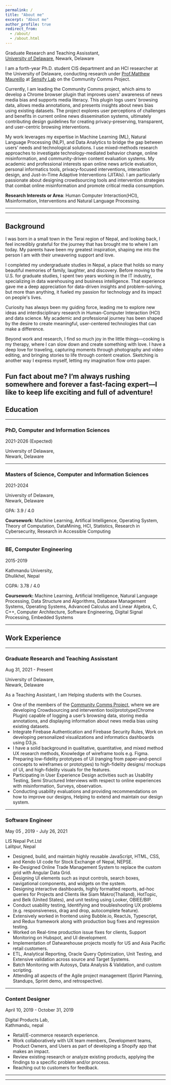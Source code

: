 ```yaml
---
permalink: /
title: "About me"
excerpt: "About me"
author_profile: true
redirect_from: 
  - /about/
  - /about.html
---
```


<!--
# Prerana Khatiwada
 -->


Graduate Research and Teaching Assisstant, <br>
[University of Delaware](https://www.udel.edu), Newark, Delaware


I am a forth-year Ph.D. student CIS department and an HCI researcher at the University of Delaware, conducting research under [Prof.Matthew Maureillo](https://www.eecis.udel.edu/~mlm/) at [Sensify Lab](https://sensifylab.cis.udel.edu/) on the Community Comms Project.

Currently, I am leading the Community Comms project, which aims to develop a Chrome browser plugin that improves users' awareness of news media bias and supports media literacy. This plugin logs users’ browsing data, allows media annotations, and presents insights about news bias using existing datasets. The project explores user perceptions of challenges and benefits in current online news dissemination systems, ultimately contributing design guidelines for creating privacy-preserving, transparent, and user-centric browsing interventions.

My work leverages my expertise in Machine Learning (ML), Natural Language Processing (NLP), and Data Analytics to bridge the gap between users’ needs and technological solutions. I use mixed-methods research approaches to investigate technology-mediated behavior change, online misinformation, and community-driven content evaluation systems. My academic and professional interests span online news article evaluation, personal informatics tools, privacy-focused interventions, interaction design, and Just-in-Time Adaptive Interventions (JITAIs). I am particularly passionate about designing crowdsourcing tools and intervention strategies that combat online misinformation and promote critical media consumption.

**Research Interests or Area**: Human Computer Interaction(HCI), Misinformation, Interventions and Natural Language Processing.

---

<!-- Get a PDF copy of my CV [here](/files/Prerana_Khatiwada_resume.pdf) -->

---

## Background
I was born in a small town in the Terai region of Nepal, and looking back, I feel incredibly grateful for the journey that has brought me to where I am today. My parents have been my greatest inspiration, shaping me into the person I am with their unwavering support and love.

I completed my undergraduate studies in Nepal, a place that holds so many beautiful memories of family, laughter, and discovery. Before moving to the U.S. for graduate studies, I spent two years working in the IT industry, specializing in data warehousing and business intelligence. That experience gave me a deep appreciation for data-driven insights and problem-solving, but more than anything, it fueled my passion for technology and its impact on people's lives.

Curiosity has always been my guiding force, leading me to explore new ideas and interdisciplinary research in Human-Computer Interaction (HCI) and data science. My academic and professional journey has been shaped by the desire to create meaningful, user-centered technologies that can make a difference.

Beyond work and research, I find so much joy in the little things—cooking is my therapy, where I can slow down and create something with love. I have a deep love for traveling, capturing moments through photography and video editing, and bringing stories to life through content creation. Sketching is another way I express myself, letting my imagination flow onto paper.

Fun fact about me? I’m always rushing somewhere and forever a fast-facing expert—I like to keep life exciting and full of adventure!
---

## Education

---

### PhD, Computer and Information Sciences

2021-2026 (Expected)

University of Delaware, <br> 
Newark, Delaware

---

### Masters of Science, Computer and Information Sciences

2021-2024

University of Delaware, <br> 
Newark, Delaware

GPA: 3.9 / 4.0

**Coursework:** Machine Learning, Artifical Intelligence, Operating System, Theory of Computation, DataMining, HCI, Statistics, Research in Cybersecurity, Research in Accessible Computing

---
### BE, Computer Engineering

2015-2019

Kathmandu University, <br> 
Dhulikhel, Nepal

CGPA: 3.78 / 4.0

**Coursework:** Machine Learning, Artificial Intelligence, Natural Language Processing, Data Structure and Algorithms,
Database Management Systems, Operating Systems, Advanced Calculus and Linear Algebra, C, C++, Computer Architecture,
Software Engineering, Digital Signal Processing, Embedded Systems

---

## Work Experience

---
### Graduate Research and Teaching Assisstant

Aug 31, 2021 - Present 

University of Delaware, <br> 
Newark, Delaware

As a Teaching Assistant, I am Helping students with the Courses.


- One of the members of the [Community Comms Project,](https://sensifylab.cis.udel.edu/) where we are developing Crowdsourcing and intervention tool/prototype(Chrome Plugin) capable of logging a user’s browsing data, storing media annotations, and displaying information about news media bias using existing datasets.
- Integrate Firebase Authentication and Firebase Security Rules, Work on developing personalized visualizations
and informatics dashboards using D3.js.
- I have a solid background in qualitative, quantitative, and mixed method UX research methods, Knowledge of wireframe tools
e.g. Figma.
- Preparing low-fidelity prototypes of UI (ranging from paper-and-pencil concepts to wireframes or prototypes) to
high-fidelity designs/ mockups of UI, and high-fidelity visuals for the features.
- Participating in User Experience Design activities such as Usability Testing, Semi Structured Interviews with
respect to online experiences with misinformation, Surveys, observation.
- Conducting usability evaluations and providing recommendations on how to improve our designs, Helping to
extend and maintain our design system.

---
### Software Engineer

May 05 , 2019 - July 26, 2021

LIS Nepal Pvt.Ltd <br>
Lalitpur, Nepal
 
- Designed, build, and maintain highly reusable JavaScript, HTML, CSS, and Kendo UI code for Stock Exchange
of Nepal, NEPSE.
- Re-Designed Online Trade Management System to replace the custom grid with Angular Data Grid.
- Designing UI elements such as input controls, search boxes, navigational components, and widgets on the system.
- Designing interactive dashboards, highly formatted reports, ad-hoc queries for Projects and Clients like Siam
Makro(Thailand), HotTopic, and Belk (United States), and unit testing using Looker, OBIEE/BIP.
- Conduct usability testing, Identifying and troubleshooting UX problems (e.g. responsiveness, drag and drop,
autocomplete feature).
- Extensively worked in frontend using Bubble.io, ReactJs, Typescript, and Redux framework along with
production bug fixes and regression testing.
- Worked on Real-time production issue fixes for clients, Support Monitoring on Hubspot, and UI development.
- Implementation of Datwarehouse projects mostly for US and Asia Pacific retail customers.
- ETL, Analytical Reporting, Oracle Query Optimization, Unit Testing, and Extensive validation across source
and Target Systems.
- Batch Monitoring with Autosys, Data Analysis & Validation, and custom scripting.
- Attending all aspects of the Agile project management (Sprint Planning, Standups, Sprint demo, and
retrospective).

---

### Content Designer

 April 10, 2019 - October 31, 2019

Digital Products Lab, <br> 
Kathmandu, nepal

- Retail/E-commerce research experience.
- Work collaboratively with UX team members, Development teams, Product Owners, and Users as part of
developing a Shopify app that makes an impact.
- Review existing research or analyze existing products, applying the findings to a specific problem and/or process.
- Reaching out to customers for feedback.

---



<!-- ## Additional Experiences and Certifications:
 -->

---
